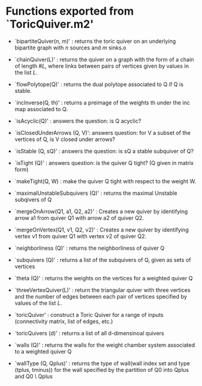 # Functions exported from `ToricQuiver.m2'
* `bipartiteQuiver(n, m)' : returns the toric quiver on an underlying bipartite graph with $n$ sources and $m$ sinks.o

* `chainQuiver(L)' : returns the quiver on a graph with the form of a chain of length $\#L$, where links between pairs of vertices given by values in the list $L$. 

* `flowPolytope(Q)' : returns the dual polytope associated to Q if Q is stable. 

* `incInverse(Q, th)' : returns a preimage of the weights th under the inc map associated to Q.

* `isAcyclic(Q)' : answers the question: is Q acyclic? 

* `isClosedUnderArrows (Q, V)': answers question: for V a subset of the vertices of Q, is V closed under arrows? 

* `isStable (Q, sQ)' : answers the question: is sQ a stable subquiver of Q? 

* `isTight (Q)' : answers question: is the quiver Q tight? (Q given in matrix form)

* `makeTight(Q, W) : make the quiver Q tight with respect to the weight W.

* `maximalUnstableSubquivers (Q)' : returns the maximal Unstable subqivers of Q

* `mergeOnArrow(Q1, a1, Q2, a2)' : Creates a new quiver by identifying arrow a1 from quiver Q1 with arrow a2 of quiver Q2. 

* `mergeOnVertex(Q1, v1, Q2, v2)' : Creates a new quiver by identifying vertex v1 from quiver Q1 with vertex v2 of quiver Q2. 

* `neighborliness (Q)' : returns the neighborliness of quiver Q

* `subquivers (Q)' : returns a list of the subquivers of Q, given as sets of vertices 

* `theta (Q)' : returns the weights on the vertices for a weighted quiver Q

* `threeVertexQuiver(L)' : return the triangular quiver with three vertices and the number of edges between each pair of vertices specified by values of the list $L$.

* `toricQuiver' : construct a Toric Quiver for a range of inputs (connectivity matrix, list of edges, etc.)

* `toricQuivers (d)' : returns a list of all d-dimensinoal quivers

* `walls (Q)' : returns the walls for the weight chamber system associated to a weighted quiver Q

* `wallType (Q, Qplus)' : returns the type of wall(wall index set and type (tplus, tminus)) for the wall specified by the partition of Q0 into Qplus and Q0 \ Qplus


